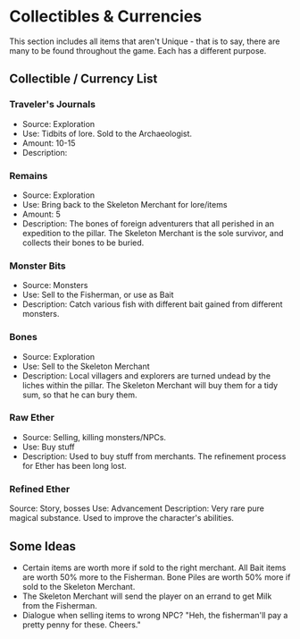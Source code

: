 # Collectibles & Currencies
This section includes all items that aren't Unique - that is to say, there are many to be found throughout the game. Each has a different purpose.

## Collectible / Currency List
### Traveler's Journals
- Source: Exploration
- Use: Tidbits of lore. Sold to the Archaeologist.
- Amount: 10-15
- Description: 

### Remains
- Source: Exploration
- Use: Bring back to the Skeleton Merchant for lore/items
- Amount: 5
- Description: The bones of foreign adventurers that all perished in an expedition to the pillar. The Skeleton Merchant is the sole survivor, and collects their bones to be buried.

### Monster Bits
- Source: Monsters
- Use: Sell to the Fisherman, or use as Bait
- Description: Catch various fish with different bait gained from different monsters.

### Bones
- Source: Exploration
- Use: Sell to the Skeleton Merchant
- Description: Local villagers and explorers are turned undead by the liches within the pillar. The Skeleton Merchant will buy them for a tidy sum, so that he can bury them.

### Raw Ether
- Source: Selling, killing monsters/NPCs.
- Use: Buy stuff
- Description: Used to buy stuff from merchants. The refinement process for Ether has been long lost.

### Refined Ether
Source: Story, bosses
Use: Advancement
Description: Very rare pure magical substance. Used to improve the character's abilities.

## Some Ideas
- Certain items are worth more if sold to the right merchant. All Bait items are worth 50% more to the Fisherman. Bone Piles are worth 50% more if sold to the Skeleton Merchant.
- The Skeleton Merchant will send the player on an errand to get Milk from the Fisherman.
- Dialogue when selling items to wrong NPC? "Heh, the fisherman'll pay a pretty penny for these. Cheers."